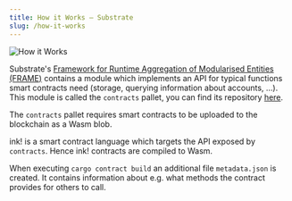 ```yaml
---
title: How it Works ‒ Substrate
slug: /how-it-works
---
```


<div class="schema">
    <img src="./img/how-it-works.svg" alt="How it Works" />
</div>

Substrate's [Framework for Runtime Aggregation of Modularised Entities (FRAME)](https://substrate.dev/docs/en/next/conceptual/runtime/frame) contains
a module  which implements an API for typical functions smart contracts need (storage, querying information about accounts, …).
This module is called the `contracts` pallet,
you can find its repository [here](https://github.com/paritytech/substrate/blob/master/frame/contracts/README.md).

The `contracts` pallet requires smart contracts to be uploaded to the blockchain as a Wasm blob.

ink! is a smart contract language which targets the API exposed by `contracts`.
Hence ink! contracts are compiled to Wasm.

When executing `cargo contract build` an additional file `metadata.json` is created.
It contains information about e.g. what methods the contract provides for others to call.

